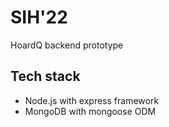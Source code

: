 # SIH'22

HoardQ backend prototype

## Tech stack

- Node.js with express framework
- MongoDB with mongoose ODM
